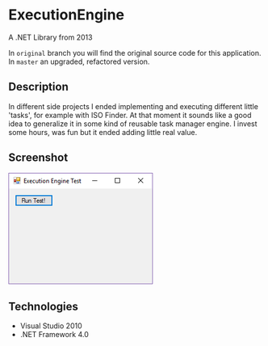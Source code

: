 # ExecutionEngine

A .NET Library from 2013

In `original` branch you will find the original source code for this application. In `master` an upgraded, refactored version.

## Description

In different side projects I ended implementing and executing different little 'tasks', for example with ISO Finder. At that moment it sounds like a good idea to generalize it in some kind of reusable task manager engine. I invest some hours, was fun but it ended adding little real value.

## Screenshot

![screenshot](https://raw.githubusercontent.com/mamcer/execution-engine/master/doc/screenshot.png)

## Technologies

- Visual Studio 2010
- .NET Framework 4.0